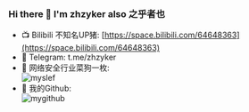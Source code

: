 ### Hi there 👋 I'm zhzyker also 之乎者也 
- 📺 Bilibili 不知名UP猪: [https://space.bilibili.com/64648363](https://space.bilibili.com/64648363)
- 🛫 Telegram: t.me/zhzyker
- 🐶 网络安全行业菜狗一枚:  
![myslef](https://user-images.githubusercontent.com/32918050/97097194-b318dd00-16a8-11eb-8e5d-415990799fba.gif)
- 🐧 我的Github:  
![mygithub](https://github-readme-stats.vercel.app/api?username=zhzyker)
<!--
**zhzyker/zhzyker** is a ✨ _special_ ✨ repository because its `README.md` (this file) appears on your GitHub profile.

Here are some ideas to get you started:

- 🔭 I’m currently working on ...
- 🌱 I’m currently learning ...
- 👯 I’m looking to collaborate on ...
- 🤔 I’m looking for help with ...
- 💬 Ask me about ...
- 📫 How to reach me: ...
- 😄 Pronouns: ...
- ⚡ Fun fact: ...
-->
